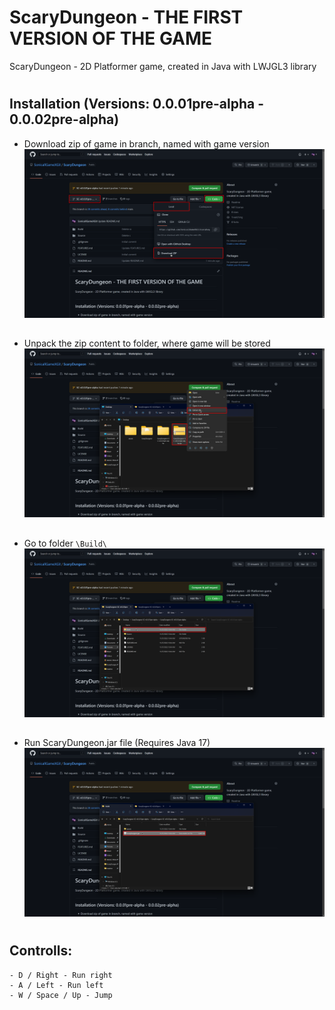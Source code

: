 # ScaryDungeon - THE FIRST VERSION OF THE GAME
ScaryDungeon - 2D Platformer game, created in Java with LWJGL3 library
# 
## Installation (Versions: 0.0.01pre-alpha - 0.0.02pre-alpha)
  - Download zip of game in branch, named with game version
![How to download zip of game tutorial](/assets/images/readme/downloadziptutorial.png)
## 
  - Unpack the zip content to folder, where game will be stored
![How to unpack zip tutorial](/assets/images/readme/unpackziptutorial.png)
## 
  - Go to folder `\Build\`
![How to find folder with game](/assets/images/readme/findfolderwithgametutorial.png)
## 
  - Run ScaryDungeon.jar file (Requires Java 17)
![How to run game](/assets/images/readme/gamefileruntutorial.png)
# 
## Controlls:
    - D / Right - Run right
    - A / Left - Run left
    - W / Space / Up - Jump
